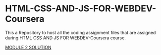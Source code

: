 # HTML-CSS-AND-JS-FOR-WEBDEV-Coursera
This a Repository to host all the coding assignment files that are assigned during HTML CSS AND JS FOR WEBDEV-Coursera course.
        
[MODULE 2 SOLUTION](Subramanyarao11.github.io/Module2-soln/index.html)
